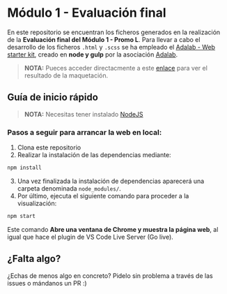 # Módulo 1 - Evaluación final

En este repositorio se encuentran los ficheros generados en la realización de la **Evaluación final del Módulo 1 - Promo L**.
Para llevar a cabo el desarrollo de los ficheros `.html` y `.scss` se ha empleado el [Adalab - Web starter kit](https://github.com/Adalab/Adalab-web-starter-kit), creado en **node y gulp** por la asociación [Adalab](https://adalab.es/).

> **NOTA:** Pueces acceder directacmente a este [enlace](http://beta.adalab.es/modulo-1-evaluacion-final-AmandaKhol/) para ver el resultado de la maquetación.

## Guía de inicio rápido

> **NOTA:** Necesitas tener instalado [NodeJS](https://nodejs.org/en//)

### Pasos a seguir para arrancar la web en local:

1. Clona este repositorio
2. Realizar la instalación de las dependencias mediante:

```bash
npm install
```

3. Una vez finalizada la instalación de dependencias aparecerá una carpeta denominada `node_modules/`.
4. Por último, ejecuta el siguiente comando para proceder a la visualización:

```bash
npm start
```

Este comando **Abre una ventana de Chrome y muestra la página web**, al igual que hace el plugin de VS Code Live Server (Go live).

## ¿Falta algo?

¿Echas de menos algo en concreto? Pidelo sin problema a través de las issues o mándanos un PR :)
